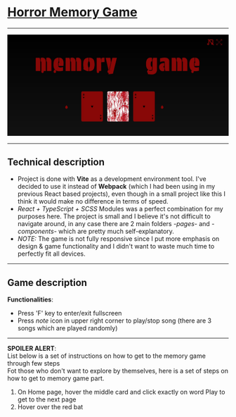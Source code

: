 # [Horror Memory Game](https://horror-memorygame.netlify.app/)
***
![Memory Game Image](./Screenshot_2.jpg)
***  
## Technical description  
- Project is done with **Vite** as a development environment tool. I've decided to use it instead of **Webpack** (which I had been using in my previous React based projects), even though in a small project like this I think it would make no difference in terms of speed.  
- _React + TypeScript + SCSS_ Modules was a perfect combination for my purposes here. The project is small and I believe it's not difficult to navigate around, in any case there are 2 main folders _-pages-_ and _-components-_ which are pretty much self-explanatory.  
- _NOTE:_ The game is not fully responsive since I put more emphasis on design & game functionality and I didn't want to waste much time to perfectly fit all devices.  
***  
## Game description  
  **Functionalities**:  
- Press 'F' key to enter/exit fullscreen
- Press _note_ icon in upper right corner to play/stop song (there are 3 songs which are played randomly)  
***
**SPOILER ALERT**:  
List below is a set of instructions on how to get to the memory game through few steps  
Fot those who don't want to explore by themselves, here is a set of steps on how to get to memory game part.  
1. On Home page, hover the middle card and click exactly on word Play to get to the next page
2. Hover over the red bat 